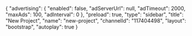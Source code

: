 {
    "advertising": {
        "enabled": false,
        "adServerUrl": null,
        "adTimeout": 2000,
        "maxAds": 100,
        "adInterval": 0
    },
    "preload": true,
    "type": "sidebar",
    "title": "New Project",
    "name": "new-project",
    "channelId": "117404498",
    "layout": "bootstrap",
    "autoplay": true
}